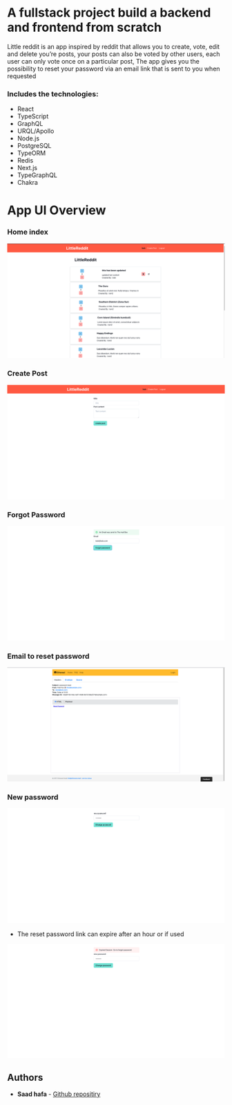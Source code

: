 # A fullstack project build a backend and frontend from scratch

Little reddit is an app inspired by reddit that allows you to create, vote, edit and delete you’re posts, your posts can also be voted by other users, each user can only vote once on a particular post, The app gives you the possibility to reset your password via an email link that is sent to you when requested

### Includes the technologies:

- React
- TypeScript
- GraphQL
- URQL/Apollo
- Node.js
- PostgreSQL
- TypeORM
- Redis
- Next.js
- TypeGraphQL
- Chakra

# App UI Overview

### Home index

![](https://github.com/saadhafa/little-reddit/blob/master/Images/pic-demo-1.png)

### Create Post

![](https://github.com/saadhafa/little-reddit/blob/master/Images/pic-demo-2.png)

### Forgot Password

![](https://github.com/saadhafa/little-reddit/blob/master/Images/pic-demo-3.png)

### Email to reset password

![](https://github.com/saadhafa/little-reddit/blob/master/Images/pic-demo-4.png)

### New password

![](https://github.com/saadhafa/little-reddit/blob/master/Images/pic-demo-5.png)

- The reset password link can expire after an hour or if used

![](https://github.com/saadhafa/little-reddit/blob/master/Images/pic-demo-6.png)

## Authors

- **Saad hafa** - [Github repositiry](https://github.com/saadhafa)
